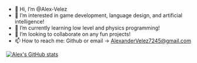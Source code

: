 - 👋 Hi, I’m @Alex-Velez
- 👀 I’m interested in game development, language design, and artificial intelligence!
- 🌱 I’m currently learning low level and physics programming!
- 💞️ I’m looking to collaborate on any fun projects!
- 📫 How to reach me: Github or email -> AlexanderVelez7245@gmail.com

[![Alex's GitHub stats](https://github-readme-stats.vercel.app/api?username=Alex-Velez)](https://github.com/anuraghazra/github-readme-stats)

<!---
Alex-Velez/Alex-Velez is a ✨ special ✨ repository because its `README.md` (this file) appears on your GitHub profile.
You can click the Preview link to take a look at your changes.
--->
